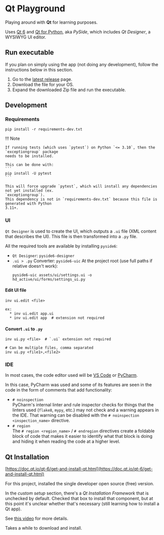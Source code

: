 # Qt Playground
Playing around with **Qt** for learning purposes.

Uses [Qt 6](https://www.qt.io) and [Qt for Python](https://wiki.qt.io/Qt_for_Python), aka _PySide_,
which includes _Qt Designer_, a WYSIWYG UI editor.

## Run executable
If you plan on simply using the app (not doing any development), follow the instructions below in
this section.

1. Go to the [latest release](https://github.com/joaonc/qt_playground/releases/latest) page.
2. Download the file for your OS.
3. Expand the downloaded Zip file and run the executable.

## Development
### Requirements
```
pip install -r requirements-dev.txt
```

!!! Note

    If running tests (which uses `pytest`) on Python `<= 3.10`, then the `exceptiongroup` package
    needs to be installed.

    This can be done with:
    ```
    pip install -U pytest
    ```

    This will force upgrade `pytest`, which will install any dependencies not yet installed (ex.
    `exceptiongroup`).  
    This dependency is not in `requirements-dev.txt` because this file is generated with Python
    3.11+.

### UI
`Qt Designer` is used to create the UI, which outputs a `.ui` file (XML content that describes the
UI). This file is then transformed into a `.py` file.

All the required tools are available by installing `pyside6`:

* `Qt Designer`: `pyside6-designer`
* `.ui > .py` Converter: `pyside6-uic`
  At the project root (use full paths if relative doesn't work):
  ```
  pyside6-uic assets/ui/settings.ui -o hd_active/ui/forms/settings_ui.py
  ```

#### Edit UI file
```
inv ui.edit <file>

ex:
  * inv ui.edit app.ui
  * inv ui.edit app  # extension not required
```

#### Convert `.ui` to `.py`
```
inv ui.py <file>  # `.ui` extension not required

# Can be multiple files, comma separated
inv ui.py <file1>,<file2>
```

### IDE
In most cases, the code editor used will be [VS Code](https://code.visualstudio.com/) or
[PyCharm](https://www.jetbrains.com/pycharm/).

In this case, PyCharm was used and some of its features are seen in the code in the form of
comments that add functionality:

* `# noinspection`  
  PyCharm's internal linter and rule inspector checks for things that the linters used (`flake8`,
  `mypy`, etc.) may not check and a warning appears in the IDE. That warning can be disabled with
  the `# noinspection <inspection_name>` directive.
* `# region`  
  The `# region <region_name>` / `# endregion` directives create a foldable block of code that makes
  it easier to identify what that block is doing and hiding it when reading the code at a higher
  level.

## Qt Installation
[https://doc.qt.io/qt-6/get-and-install-qt.html](https://doc.qt.io/qt-6/get-and-install-qt.html)

For this project, installed the single developer open source (free) version.

In the _custom setup_ section, there's a _Qt Installation Framework_ that is unchecked by default.
Checked that box  to install that component, but at this point it's unclear whether that's
necessary (still learning how to install a Qt app).

See [this video](https://www.youtube.com/watch?v=1pKMcwJZay4) for more details.

Takes a while to download and install.
